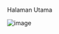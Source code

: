 Halaman Utama

![image](https://user-images.githubusercontent.com/56498461/145550233-fa56e664-02b0-4b1e-b3cb-aa643acfdd8b.png)
